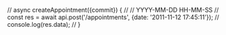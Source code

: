 // async createAppointment({commit}) {
    //   // YYYY-MM-DD HH-MM-SS
    //   const res = await api.post('/appointments', {date: '2011-11-12 17:45:11'});
    //   console.log(res.data);
    // }

